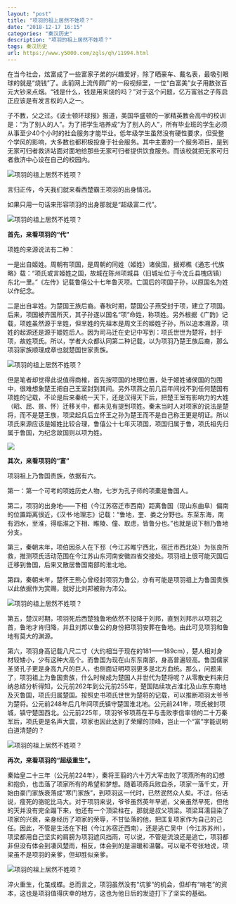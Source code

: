 ```yaml
---
layout: "post"
title: "项羽的祖上居然不姓项？"
date: "2018-12-17 16:15"
categories: "秦汉历史"
description: "项羽的祖上居然不姓项？"
tags: 秦汉历史
url: https://www.y5000.com/zgls/qh/11994.html
---
```






在当今社会，炫富成了一些富家子弟的兴趣爱好，除了晒豪车、戴名表，最吸引眼球的就是“烧钱”了。此前网上流传颇广的一段视频里，一位“白富美”女子用数张百元大钞来点烟。“钱是什么，钱是用来烧的吗？”对于这个问题，亿万富翁之子陈启正应该是有发言权的人之一。

子不教，父之过。《波士顿环球报》报道，美国华盛顿的一家精英教会高中的校训是：“为了别人的人”。为了把学生培养成“为了别人的人”，所有毕业班的学生必须从事至少40个小时的社会服务才能毕业。低年级学生虽然没有硬性要求，但受整个学风的影响，大多数也都积极投身于社会服务。其中主要的一个服务项目，是到无家可归者救济站面对面地给那些无家可归者提供饮食服务。而该校就把无家可归者救济中心设在自己的校园内。

![项羽的祖上居然不姓项？](/uploads/allimg/170203/6-1F203095A0Z2.JPG)

言归正传，今天我们就来看西楚霸王项羽的出身情况。

如果只用一句话来形容项羽的出身那就是“超级富二代”。

![项羽的祖上居然不姓项？](/uploads/allimg/170203/6-1F203095H4C9.JPG)

**首先，来看项羽的“代”**

项姓的来源说法有二种：

一是出自姬姓。周朝有项国，是周朝的同姓（姬姓）诸侯国，据郑樵《通志·代族略》载：“项氏或言姬姓之国，故城在陈州项城县（旧城址位于今沈丘县槐店镇）东北一里。”《左传》记载鲁僖公十七年鲁灭项。亡国后的项国子孙，以原国名为姓以作纪念。

二是出自芈姓。为楚国王族后裔。春秋时期，楚国公子燕受封于项，建立了项国。后来，项国被齐国所灭，其子孙遂以国名“项”命姓，称项姓。另外根据《广韵》记载，项姓虽然源于芈姓，但芈姓的先祖本是周文王的姬姓子孙，所以追本溯源，项姓的起源还是源于姬姓后人。因为司马迁在史记中写到：项氏世世为楚将，封于项，故姓项氏。所以，学者大众都认同第二种记载，以为项羽乃楚王族后裔，那么项羽家族顺理成章也就楚国世家贵族。

![项羽的祖上居然不姓项？](/uploads/allimg/170203/6-1F203095QK63.JPG)

但是笔者却觉得此说值得商榷，首先按项国的地理位置，处于姬姓诸侯国的包围中，很难想象楚王把自己王室封到其间。另外项燕之前几百年间找不到任何楚国有项姓的记载，不论是后来秦统一天下，还是汉得天下后，把楚王室有影响力的大姓（昭、屈、景、怀）迁移关中，都未见有提到项姓。秦末当时人对项家的说法是楚将，而不是楚王族，项梁起兵后立怀王之孙为楚王而不是自己称王更是明证。所以项氏来源应该是姬姓比较合理，鲁僖公十七年灭项国，项国归属于鲁，项氏祖先归属于鲁国，为纪念故国则以项为姓。

![](/uploads/allimg/170203/6-1F203095TMa.JPG)

**其次，来看项羽的“富”**

项羽祖上乃鲁国贵族，依据有六。

第一：第一个可考的项姓历史人物，七岁为孔子师的项橐是鲁国人。

第二，项羽的出身地——下相（今江苏宿迁市西南）距离鲁国（现山东曲阜）偏南的位置距离很近，《汉书·地理志》记载：“鲁地，奎、娄之分野也。东至东海，南有泗水，至淮，得临淮之下相、睢陵、僮、取虑，皆鲁分也。”也就是说下相乃鲁地分支。

第三，秦朝末年，项伯因杀人在下邳（今江苏睢宁西北，宿迁市西北处）为张良所救，推测项氏活动范围在今江苏山东河南安徽四省交接处。项羽祖上很可能灭国后迁移到鲁国，后来又散居鲁国南部的淮北地。

第四，秦朝末年，楚怀王熊心曾经封项羽为鲁公，亦有可能是项羽祖上为鲁国贵族以此依据作为赏赐，就好比刘邦被称为沛公。

![项羽的祖上居然不姓项？](/uploads/allimg/170203/6-1F203095921Z1.JPG)

第五，楚汉时期，项羽死后西楚独鲁地依然不投降于刘邦，直到刘邦示以项羽之首，鲁地才肯归降，并且刘邦以鲁公的身份把项羽安葬在鲁地。由此可见项羽和鲁地有莫大的渊源。

第六，项羽身高记载八尺二寸（大约相当于现在的181——189cm），楚人相对身材较矮小，少有这种大高个。而鲁国为现在山东东南部，身高普遍较高。鲁国儒家圣贤孔子更是身高九尺的巨人，也侧面证明项羽更多是北方血统。那么，问题来了，项羽祖上为鲁国贵族，什么时候成为楚国人并世代为楚将呢？从零散史料来归纳总结分析得知，公元前262年到公元前255年，楚国陆续攻占淮北及山东东南地及灭鲁国，项氏归属楚国。按照史书项氏世世为楚将的记载，可以推断项羽太爷爷为楚将。公元前248年后几年间项氏镇守楚国淮北地。公元前241年，项氏被封项城，镇守楚国西北。公元前225年，项羽爷爷项燕在平与击败李信率领的二十万秦军后，项氏更是名声大震，项家也因此达到了荣耀的顶峰，岂止一个“富”字能说明白道清楚的？

![项羽的祖上居然不姓项？](/uploads/allimg/170203/6-1F203100000561.JPG)

**再次，来看项羽的“超级重生”。**

秦始皇二十三年（公元前224年），秦将王翦的六十万大军击败了项燕所有的幻想和抱负，也击落了项家所有的希望和梦想。随着项燕兵败自杀，项家一落千丈，开始由豪门家族衰落成“寒门家族”，到项羽这一代时，已然泯然众人矣。不过，俗话说，瘦死的骆驼比马大。对于项羽来说，爷爷虽然英年早逝，父亲虽然早死，但他的天并没有完全蹋下来，他还有一个顶梁柱在，那就是叔父项梁。项梁耳濡目染了项家的兴衰，亲身经历了项家的荣辱，不甘坠落的他，把匡复项家作为自己的己任。因此，不管是生活在下相（今江苏宿迁西南），还是逃亡吴中（今江苏苏州），项梁都用自己坚实的肩膀为项羽遮风挡雨，可以说，不管是流浪还是逃亡，项羽都非但没有体会到凄风楚雨，相反，体会到的是温暖和温馨。可以毫不夸张地说，项梁虽不是项羽的亲爹，但却胜似亲爹。

![项羽的祖上居然不姓项？](/uploads/allimg/170203/6-1F203100032223.JPG)

淬火重生，化茧成蝶。总而言之，项羽虽然没有“坑爹”的机会，但却有“啃老”的资本，这也是项羽值得庆幸的地方，这也为他日后的发迹打下了坚实的基础。
